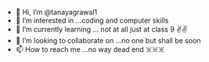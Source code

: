 - 👋 Hi, I’m @tanayagrawal1
- 👀 I’m interested in ...coding and computer skills
- 🌱 I’m currently learning ... not at all just at class 9 ✌️✌️
- 💞️ I’m looking to collaborate on ...no one but shall be soon
- 📫 How to reach me ...no way dead end ☠️☠️☠️

<!---
tanayagrawal1/tanayagrawal1 is a ✨ special ✨ repository because its `README.md` (this file) appears on your GitHub profile.
You can click the Preview link to take a look at your changes.
--->
